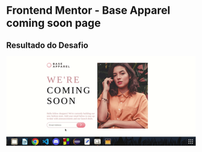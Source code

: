 # Frontend Mentor - Base Apparel coming soon page

## Resultado do Desafio
![Design of Base Apparel coming soon page coding challenge](base.gif)

